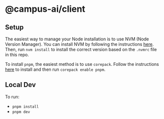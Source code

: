 # @campus-ai/client

## Setup

The easiest way to manage your Node installation is to use NVM (Node Version Manager). You can install NVM by following the instructions [here](https://github.com/nvm-sh/nvm). Then, run `nvm install` to install the correct version based on the `.nvmrc` file in this repo.

To install `pnpm`, the easiest method is to use `corepack`. Follow the instructions [here](https://github.com/nodejs/corepack#readme) to install and then run `corepack enable pnpm`.

## Local Dev

To run:

- `pnpm install`
- `pnpm dev`


